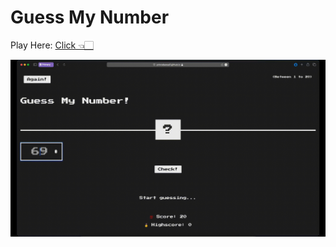 # Guess My Number

Play Here: <a href="https://guessnum.princebansal.tech/">Click 👈🏻</a>

<img alt="Game-demo" src="img/GuessMyNumGif.gif">

